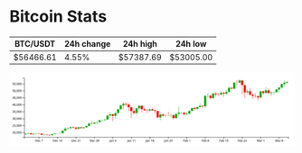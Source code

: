 # Bitcoin Stats

BTC/USDT|24h change|24h high|24h low|
|---|---|---|---|
|$56466.61|4.55%|$57387.69|$53005.00|

<img src="./chart.svg">
